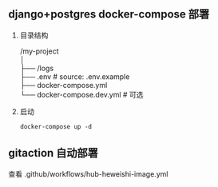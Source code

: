 ## django+postgres docker-compose 部署

1. 目录结构

    /my-project<br>
    │<br>
    ├── /logs<br>
    ├── .env # source: .env.example<br>
    ├── docker-compose.yml<br>
    └── docker-compose.dev.yml # 可选<br>


2. 启动

    ```shell
    docker-compose up -d
    ```

## gitaction 自动部署
查看 .github/workflows/hub-heweishi-image.yml
